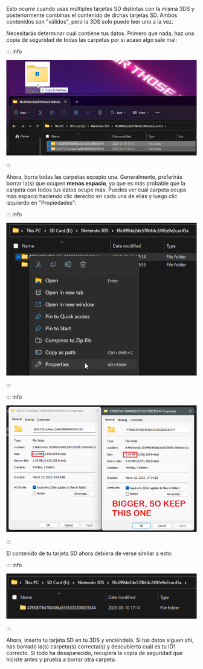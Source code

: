 Esto ocurre cuando usas múltiples tarjetas SD distintas con la misma 3DS y posteriormente combinas el contenido de dichas tarjetas SD. Ambos contenidos son "válidos", pero la 3DS solo puede leer uno a la vez.

Necesitarás determinar cuál contiene tus datos. Primero que nada, haz una copia de seguridad de todas las carpetas por si acaso algo sale mal:

::: info

![Backup ID1](/images/screenshots/troubleshooting/backup-id1.png)

:::

Ahora, borra todas las carpetas excepto una. Generalmente, preferirás borrar la(s) que ocupen **menos espacio**, ya que es más probable que la carpeta con todos tus datos ocupe más. Puedes ver cuál carpeta ocupa más espacio haciendo clic derecho en cada una de ellas y luego clic izquierdo en "Propiedades":

::: info

![Properties prompt](/images/screenshots/troubleshooting/rightclick-properties.png)

:::

::: info

![Which to delete](/images/screenshots/troubleshooting/compare-id1.png)

:::

El contenido de tu tarjeta SD ahora debiera de verse similar a esto:

::: info

![Just enough ID1s](/images/screenshots/troubleshooting/correct-id1.png)

:::

Ahora, inserta tu tarjeta SD en tu 3DS y enciéndela. Si tus datos siguen ahí, has borrado la(s) carpeta(s) correcta(s) y descubierto cuál es tu ID1 correcto. Si todo ha desaparecido, recupera la copia de seguridad que hiciste antes y prueba a borrar otra carpeta.
